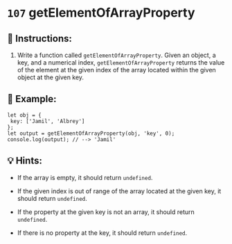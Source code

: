 # `107` getElementOfArrayProperty

## 📝 Instructions:

1. Write a function called `getElementOfArrayProperty`. Given an object, a key, and a numerical index, `getElementOfArrayProperty` returns the value of the element at the given index of the array located within the given object at the given key.

## 📎 Example:

```Js
let obj = {
 key: ['Jamil', 'Albrey']
};
let output = getElementOfArrayProperty(obj, 'key', 0); 
console.log(output); // --> 'Jamil'
```

## 💡 Hints:

+ If the array is empty, it should return `undefined`.

+ If the given index is out of range of the array located at the given key, it should return `undefined`.

+ If the property at the given key is not an array, it should return `undefined`.

+ If there is no property at the key, it should return `undefined`.
